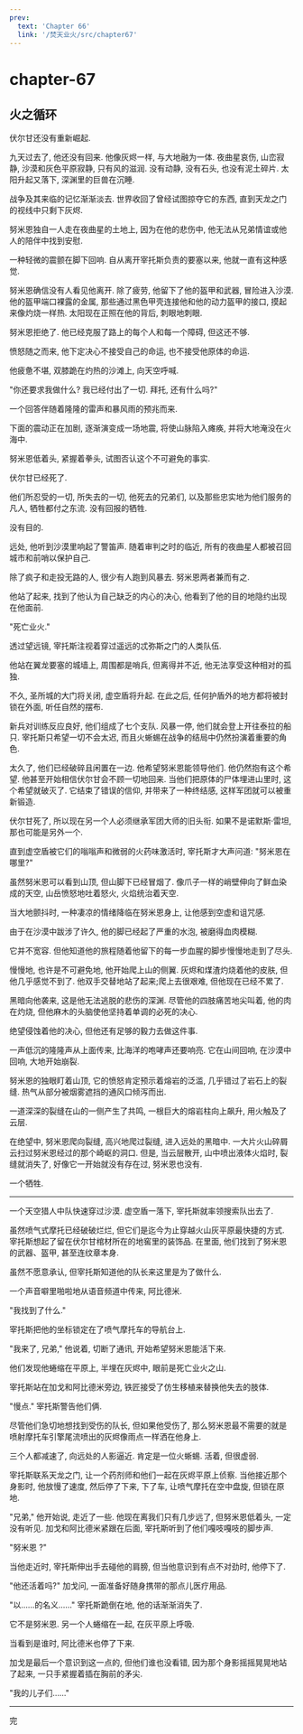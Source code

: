 ```yaml
---
prev:
  text: 'Chapter 66'
  link: '/焚天业火/src/chapter67'
---
```


# chapter-67

## 火之循环

伏尔甘还没有重新崛起.

九天过去了, 他还没有回来. 他像灰烬一样, 与大地融为一体. 夜曲星哀伤, 山峦寂静, 沙漠和灰色平原寂静, 只有风的滋润. 没有动静, 没有石头, 也没有泥土碎片. 太阳升起又落下, 深渊里的巨兽在沉睡.

战争及其来临的记忆渐渐淡去. 世界收回了曾经试图掠夺它的东西, 直到天龙之门的视线中只剩下灰烬.

努米恩独自一人走在夜曲星的土地上, 因为在他的悲伤中, 他无法从兄弟情谊或他人的陪伴中找到安慰.

一种轻微的震颤在脚下回响. 自从离开宰托斯负责的要塞以来, 他就一直有这种感觉.

努米恩确信没有人看见他离开. 除了疲劳, 他留下了他的盔甲和武器, 冒险进入沙漠. 他的盔甲端口裸露的金属, 那些通过黑色甲壳连接他和他的动力盔甲的接口, 摸起来像灼烧一样热. 太阳现在正照在他的背后, 刺眼地刺眼.

努米恩拒绝了. 他已经克服了路上的每个人和每一个障碍, 但这还不够.

愤怒随之而来, 他下定决心不接受自己的命运, 也不接受他原体的命运.

他疲惫不堪, 双膝跪在灼热的沙滩上, 向天空呼喊.

"你还要求我做什么? 我已经付出了一切. 拜托, 还有什么吗?"

一个回答伴随着隆隆的雷声和暴风雨的预兆而来.

下面的震动正在加剧, 逐渐演变成一场地震, 将使山脉陷入瘫痪, 并将大地淹没在火海中.

努米恩低着头, 紧握着拳头, 试图否认这个不可避免的事实.

伏尔甘已经死了.

他们所忍受的一切, 所失去的一切, 他死去的兄弟们, 以及那些忠实地为他们服务的凡人, 牺牲都付之东流. 没有回报的牺牲.

没有目的.

远处, 他听到沙漠里响起了警笛声. 随着审判之时的临近, 所有的夜曲星人都被召回城市和前哨以保护自己.

除了疯子和走投无路的人, 很少有人跑到风暴去. 努米恩两者兼而有之.

他站了起来, 找到了他认为自己缺乏的内心的决心, 他看到了他的目的地隐约出现在他面前.

"死亡业火."

透过望远镜, 宰托斯注视着穿过遥远的忒弥斯之门的人类队伍.

他站在翼龙要塞的城墙上, 周围都是哨兵, 但离得并不近, 他无法享受这种相对的孤独.

不久, 圣所城的大门将关闭, 虚空盾将升起. 在此之后, 任何护盾外的地方都将被封锁在外面, 听任自然的摆布.

新兵对训练反应良好, 他们组成了七个支队. 风暴一停, 他们就会登上开往泰拉的船只. 宰托斯只希望一切不会太迟, 而且火蜥蜴在战争的结局中仍然扮演着重要的角色.

太久了, 他们已经破碎且闲置在一边. 他希望努米恩能领导他们. 他仍然抱有这个希望. 他甚至开始相信伏尔甘会不顾一切地回来. 当他们把原体的尸体埋进山里时, 这个希望就破灭了. 它结束了错误的信仰, 并带来了一种终结感, 这样军团就可以被重新锻造.

伏尔甘死了, 所以现在另一个人必须继承军团大师的旧头衔. 如果不是诺默斯·雷坦, 那也可能是另外一个.

直到虚空盾被它们的嗡嗡声和微弱的火药味激活时, 宰托斯才大声问道: "努米恩在哪里?"

虽然努米恩可以看到山顶, 但山脚下已经冒烟了. 像爪子一样的峭壁伸向了鲜血染成的天空, 山岳愤怒地吐着怒火, 火焰统治着天空.

当大地颤抖时, 一种凄凉的情绪降临在努米恩身上, 让他感到空虚和诅咒感.

由于在沙漠中跋涉了许久, 他的脚已经起了严重的水泡, 被磨得血肉模糊.

它并不宽容. 但他知道他的旅程随着他留下的每一步血腥的脚步慢慢地走到了尽头.

慢慢地, 也许是不可避免地, 他开始爬上山的侧翼. 灰烬和煤渣灼烧着他的皮肤, 但他几乎感觉不到了. 他双手交替地站了起来;爬上去很艰难, 但他现在已经不累了.

黑暗向他袭来, 这是他无法逃脱的悲伤的深渊. 尽管他的四肢痛苦地尖叫着, 他的肉在灼烧, 但他麻木的头脑使他坚持着单调的必死的决心.

绝望侵蚀着他的决心, 但他还有足够的毅力去做这件事.

一声低沉的隆隆声从上面传来, 比海洋的咆哮声还要响亮. 它在山间回响, 在沙漠中回响, 大地开始崩裂.

努米恩的独眼盯着山顶, 它的愤怒肯定预示着熔岩的泛滥, 几乎错过了岩石上的裂缝. 热气从部分被烟雾遮挡的通风口倾泻而出.

一道深深的裂缝在山的一侧产生了共鸣, 一根巨大的熔岩柱向上飙升, 用火触及了云层.

在绝望中, 努米恩爬向裂缝, 高兴地爬过裂缝, 进入远处的黑暗中. 一大片火山碎屑云扫过努米恩经过的那个崎岖的洞口. 但是, 当云层散开, 山中喷出液体火焰时, 裂缝就消失了, 好像它一开始就没有存在过, 努米恩也没有.

一个牺牲.

--------

一个天空猎人中队快速穿过沙漠. 虚空盾一落下, 宰托斯就率领搜索队出去了.

虽然喷气式摩托已经破破烂烂, 但它们是迄今为止穿越火山灰平原最快捷的方式. 宰托斯想起了留在伏尔甘棺材所在的地窖里的装饰品. 在里面, 他们找到了努米恩的武器、盔甲, 甚至连纹章本身.

虽然不愿意承认, 但宰托斯知道他的队长来这里是为了做什么.

一个声音噼里啪啦地从语音频道中传来, 阿比德米.

"我找到了什么."

宰托斯把他的坐标锁定在了喷气摩托车的导航台上.

"我来了, 兄弟," 他说着, 切断了通讯, 开始希望努米恩能活下来.

他们发现他蜷缩在平原上, 半埋在灰烬中, 眼前是死亡业火之山.

宰托斯站在加戈和阿比德米旁边, 铁匠接受了仿生移植来替换他失去的肢体.

"慢点." 宰托斯警告他们俩.

尽管他们急切地想找到受伤的队长, 但如果他受伤了, 那么努米恩最不需要的就是喷射摩托车引擎尾流喷出的灰烬像雨点一样洒在他身上.

三个人都减速了, 向远处的人影逼近. 肯定是一位火蜥蜴. 活着, 但很虚弱.

宰托斯联系天龙之门, 让一个药剂师和他们一起在灰烬平原上侦察. 当他接近那个身影时, 他放慢了速度, 然后停了下来, 下了车, 让喷气摩托在空中盘旋, 但锁在原地.

"兄弟," 他开始说, 走近了一些. 他现在离我们只有几步远了, 但努米恩低着头, 一定没有听见. 加戈和阿比德米紧跟在后面, 宰托斯听到了他们嘎吱嘎吱的脚步声.

"努米恩 ?"

当他走近时, 宰托斯伸出手去碰他的肩膀, 但当他意识到有点不对劲时, 他停下了.

"他还活着吗?" 加戈问, 一面准备好随身携带的那点儿医疗用品.

"以……的名义……" 宰托斯跪倒在地, 他的话渐渐消失了.

它不是努米恩. 另一个人蜷缩在一起, 在灰平原上呼吸.

当看到是谁时, 阿比德米也停了下来.

加戈是最后一个意识到这一点的, 但他们谁也没看错, 因为那个身影摇摇晃晃地站了起来, 一只手紧握着插在胸前的矛尖.

"我的儿子们……"

--------

完
